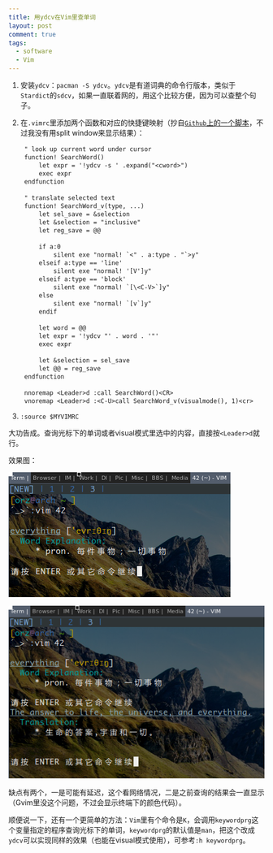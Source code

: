 ```yaml
---
title: 用ydcv在Vim里查单词
layout: post
comment: true
tags:
  - software
  - Vim
---
```


1. 安装`ydcv`：`pacman -S ydcv`。`ydcv`是有道词典的命令行版本，类似于`Stardict`的`sdcv`，如果一直联着网的，用这个比较方便，因为可以查整个句子。

2. 在`.vimrc`里添加两个函数和对应的快捷键映射（抄自[`Github`上的一个脚本](https://github.com/gudezhi/vimfiles/blob/master/plugin/sdcv.vim)，不过我没有用split window来显示结果）：

        " look up current word under cursor
        function! SearchWord()
            let expr = '!ydcv -s ' .expand("<cword>")
            exec expr
        endfunction
            
        " translate selected text
        function! SearchWord_v(type, ...)
            let sel_save = &selection
            let &selection = "inclusive"
            let reg_save = @@
                
            if a:0
                silent exe "normal! `<" . a:type . "`>y"
            elseif a:type == 'line'
                silent exe "normal! '[V']y"
            elseif a:type == 'block'
                silent exe "normal! `[\<C-V>`]y"
            else
                silent exe "normal! `[v`]y"
            endif
                 
            let word = @@
            let expr = '!ydcv "' . word . '"'
            exec expr
                
            let &selection = sel_save
            let @@ = reg_save
        endfunction
                
        nnoremap <Leader>d :call SearchWord()<CR>
        vnoremap <Leader>d :<C-U>call SearchWord_v(visualmode(), 1)<cr>

3. `:source $MYVIMRC`

大功告成。查询光标下的单词或者visual模式里选中的内容，直接按`<Leader>d`就行。

效果图：

![查单词](/img/word.png "查单词")

![查句子](/img/sentence.png "查句子")

缺点有两个，一是可能有延迟，这个看网络情况，二是之前查询的结果会一直显示（Gvim里没这个问题，不过会显示终端下的颜色代码）。

顺便说一下，还有一个更简单的方法：`Vim`里有个命令是`K`，会调用`keywordprg`这个变量指定的程序查询光标下的单词，`keywordprg`的默认值是`man`，把这个改成`ydcv`可以实现同样的效果（也能在visual模式使用），可参考`:h keywordprg`。
